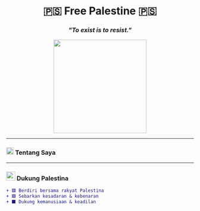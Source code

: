 <h1 align="center">🇵🇸 Free Palestine 🇵🇸</h1>
<h3 align="center"><em>"To exist is to resist."</em></h3>

<p align="center">
  <img src="https://media.giphy.com/media/v1.Y2lkPTc5MGI3NjExcjZ1a2Nocm5mN2ZmdjE5Y2lyM2k4dG1zZW1zbnlvYXVzZ3NoajI3cSZlcD12MV9naWZzX3NlYXJjaCZjdD1n/qU0vwUXpP3kLZy2x5p/giphy.gif" width="250"/>
</p>

---

### <img src="https://img.icons8.com/emoji/48/palestinian-territories-emoji.png" width="20"/> **Tentang Saya**

---

### <img src="https://img.icons8.com/color/48/protest.png" width="24"/> **Dukung Palestina**

```diff
+ 🟥 Berdiri bersama rakyat Palestina
+ 🟩 Sebarkan kesadaran & kebenaran
+ ⬛ Dukung kemanusiaan & keadilan
